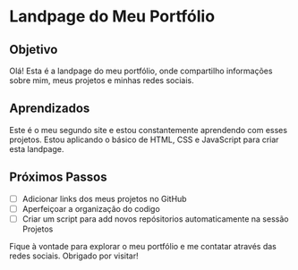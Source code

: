 # Landpage do Meu Portfólio


## Objetivo

Olá! Esta é a landpage do meu portfólio, onde compartilho informações sobre mim, meus projetos e minhas redes sociais.

## Aprendizados

Este é o meu segundo site e estou constantemente aprendendo com esses projetos. Estou aplicando o básico de HTML, CSS e JavaScript para criar esta landpage.

## Próximos Passos

- [ ] Adicionar links dos meus projetos no GitHub
- [ ] Aperfeiçoar a organização do codigo
- [ ] Criar um script para add novos repósitorios automaticamente na sessão Projetos

Fique à vontade para explorar o meu portfólio e me contatar através das redes sociais. Obrigado por visitar!
